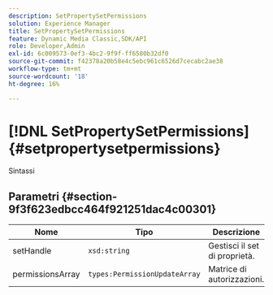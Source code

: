 ```yaml
---
description: SetPropertySetPermissions
solution: Experience Manager
title: SetPropertySetPermissions
feature: Dynamic Media Classic,SDK/API
role: Developer,Admin
exl-id: 6c009573-0ef3-4bc2-9f9f-ff6580b32df0
source-git-commit: f42378a20b58e4c5ebc961c6526d7cecabc2ae38
workflow-type: tm+mt
source-wordcount: '18'
ht-degree: 16%

---
```


# [!DNL SetPropertySetPermissions]{#setpropertysetpermissions}

Sintassi

## Parametri {#section-9f3f623edbcc464f921251dac4c00301}

| Nome | Tipo | Descrizione |
|---|---|---|
| setHandle | `xsd:string` | Gestisci il set di proprietà. |
| permissionsArray | `types:PermissionUpdateArray` | Matrice di autorizzazioni. |
